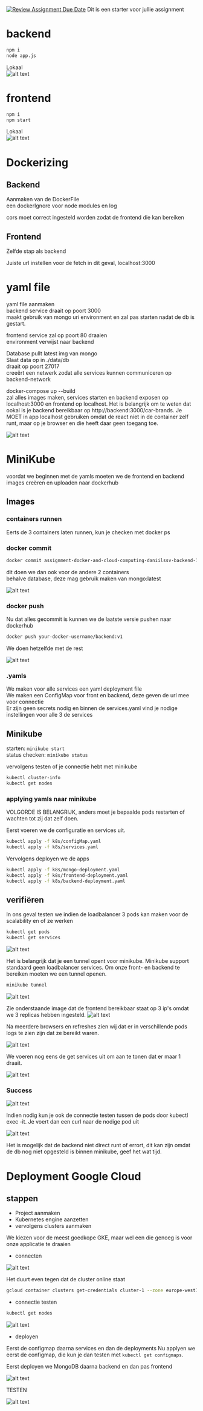 [![Review Assignment Due Date](https://classroom.github.com/assets/deadline-readme-button-22041afd0340ce965d47ae6ef1cefeee28c7c493a6346c4f15d667ab976d596c.svg)](https://classroom.github.com/a/GyBlhhFf)
Dit is een starter voor jullie assignment

# backend

```bash
npm i
node app.js
```

Lokaal<br/>
![alt text](image.png)

# frontend

```bash
npm i
npm start
```

Lokaal<br/>
![alt text](image-1.png)

# Dockerizing

## Backend

Aanmaken van de DockerFile<br/>
een dockerIgnore voor node modules en log

cors moet correct ingesteld worden zodat de frontend die kan bereiken

## Frontend

Zelfde stap als backend

Juiste url instellen voor de fetch in dit geval, localhost:3000

# yaml file

yaml file aanmaken<br/>
backend service draait op poort 3000<br/>
maakt gebruik van mongo uri environment en zal pas starten nadat de db is gestart.

frontend service zal op poort 80 draaien<br/>
environment verwijst naar backend

Database pullt latest img van mongo<br/>
Slaat data op in ./data/db<br/>
draait op poort 27017<br/>
creeërt een netwerk zodat alle services kunnen communiceren op backend-network

docker-compose up --build<br/>
zal alles images maken, services starten en backend exposen op localhost:3000 en frontend op localhost. Het is belangrijk om te weten dat ookal is je backend bereikbaar op http://backend:3000/car-brands. Je MOET in app localhost gebruiken omdat de react niet in de container zelf runt, maar op je browser en die heeft daar geen toegang toe.

![alt text](image-2.png)

# MiniKube

voordat we beginnen met de yamls moeten we de frontend en backend images creëren en uploaden naar dockerhub

## Images

### containers runnen

Eerts de 3 containers laten runnen, kun je checken met docker ps

### docker commit

```bash
docker commit assignment-docker-and-cloud-computing-daniilssv-backend-1 kaljmarik/backend:v1
```

dit doen we dan ook voor de andere 2 containers<br/>
behalve database, deze mag gebruik maken van mongo:latest

![alt text](image-3.png)

### docker push

Nu dat alles gecommit is kunnen we de laatste versie pushen naar dockerhub

```bash
docker push your-docker-username/backend:v1
```

We doen hetzelfde met de rest

![alt text](image-4.png)

### .yamls

We maken voor alle services een yaml deployment file<br/>
We maken een ConfigMap voor front en backend, deze geven de url mee voor connectie<br/>
Er zijn geen secrets nodig en binnen de services.yaml vind je nodige instellingen voor alle 3 de services

## Minikube

starten: `minikube start` <br/>
status checken: `minikube status` <br/>

vervolgens testen of je connectie hebt met minikube

```bash
kubectl cluster-info
kubectl get nodes
```

### applying yamls naar minikube

VOLGORDE IS BELANGRIJK, anders moet je bepaalde pods restarten of wachten tot zij dat zelf doen.

Eerst voeren we de configuratie en services uit.

```bash
kubectl apply -f k8s/configMap.yaml
kubectl apply -f k8s/services.yaml
```

Vervolgens deployen we de apps

```bash
kubectl apply -f k8s/mongo-deployment.yaml
kubectl apply -f k8s/frontend-deployment.yaml
kubectl apply -f k8s/backend-deployment.yaml
```

## verifiëren

In ons geval testen we indien de loadbalancer 3 pods kan maken voor de scalability en of ze werken

```bash
kubectl get pods
kubectl get services
```

![alt text](image-5.png)

Het is belangrijk dat je een tunnel opent voor minikube. Minikube support standaard geen loadbalancer services. Om onze front- en backend te bereiken moeten we een tunnel openen.

```bash
minikube tunnel
```

![alt text](image-7.png)

Zie onderstaande image dat de frontend bereikbaar staat op 3 ip's omdat we 3 replicas hebben ingesteld.
![alt text](image-13.png)

Na meerdere browsers en refreshes zien wij dat er in verschillende pods logs te zien zijn dat ze bereikt waren.

![alt text](image-14.png)

We voeren nog eens de get services uit om aan te tonen dat er maar 1 draait.

![alt text](image-15.png)

### Success

![alt text](image-9.png)

Indien nodig kun je ook de connectie testen tussen de pods door kubectl exec -it. Je voert dan een curl naar de nodige pod uit

![alt text](image-11.png)

Het is mogelijk dat de backend niet direct runt of errort, dit kan zijn omdat de db nog niet opgesteld is binnen minikube, geef het wat tijd.

# Deployment Google Cloud

## stappen

- Project aanmaken
- Kubernetes engine aanzetten
- vervolgens clusters aanmaken

We kiezen voor de meest goedkope GKE, maar wel een die genoeg is voor onze applicatie te draaien

- connecten

![alt text](image-6.png)

Het duurt even tegen dat de cluster online staat

```bash
gcloud container clusters get-credentials cluster-1 --zone europe-west1-b --project myreactapp-445621
```

- connectie testen

```bash
kubectl get nodes
```

![alt text](image-8.png)

- deployen

Eerst de configmap daarna services en dan de deployments
Nu applyen we eerst de configmap, die kun je dan testen met `kubectl get configmaps`.

Eerst deployen we MongoDB daarna backend en dan pas frontend

![alt text](image-16.png)

TESTEN

![alt text](image-19.png)
